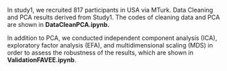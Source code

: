 In study1, we recruited 817 participants in USA via MTurk. Data Cleaning and PCA results derived from Study1. The codes of cleaning data and PCA are shown in __DataCleanPCA.ipynb.__  

In addition to PCA, we conducted independent component analysis (ICA), exploratory factor analysis (EFA), and multidimensional scaling (MDS) in order to assess the robustness of the results, which are shown in __ValidationFAVEE.ipynb__.
